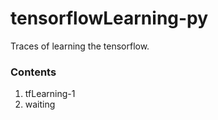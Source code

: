 # tensorflowLearning-py
Traces of learning the tensorflow.

### Contents
1. tfLearning-1
2. waiting
